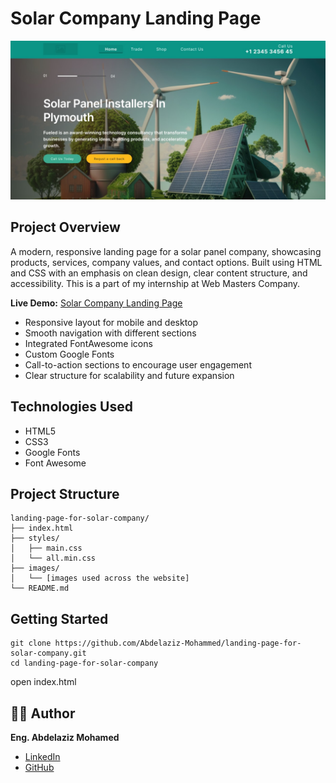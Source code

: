 # Solar Company Landing Page

![Thumbnail](images/thumbnail.png)

## Project Overview

A modern, responsive landing page for a solar panel company, showcasing products, services, company values, and contact options. Built using HTML and CSS with an emphasis on clean design, clear content structure, and accessibility. This is a part of my internship at Web Masters Company.

**Live Demo:** [Solar Company Landing Page](https://landing-page-for-solar-company-nine.vercel.app/)

- Responsive layout for mobile and desktop
- Smooth navigation with different sections
- Integrated FontAwesome icons
- Custom Google Fonts
- Call-to-action sections to encourage user engagement
- Clear structure for scalability and future expansion

## Technologies Used

- HTML5
- CSS3
- Google Fonts
- Font Awesome

## Project Structure
```
landing-page-for-solar-company/
├── index.html
├── styles/
│   ├── main.css
│   └── all.min.css
├── images/
│   └── [images used across the website]
└── README.md
```
## Getting Started
```
git clone https://github.com/Abdelaziz-Mohammed/landing-page-for-solar-company.git
cd landing-page-for-solar-company
```
open index.html

## 👨‍💻 Author
**Eng. Abdelaziz Mohamed**

- [LinkedIn](https://www.linkedin.com/in/abdelaziz)
- [GitHub](https://github.com/Abdelaziz-Mohammed)